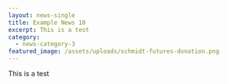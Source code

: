 ```yaml
---
layout: news-single
title: Example News 10
excerpt: This is a test
category:
  - news-category-3
featured_image: /assets/uploads/schmidt-futures-donation.png
---
```

This is a test